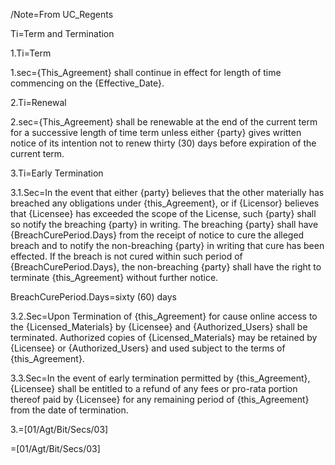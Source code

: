 /Note=From UC_Regents

Ti=Term and Termination

1.Ti=Term

1.sec={This_Agreement} shall continue in effect for length of time commencing on the {Effective_Date}.

2.Ti=Renewal

2.sec={This_Agreement} shall be renewable at the end of the current term for a successive length of time term unless either {party} gives written notice of its intention not to renew thirty (30) days before expiration of the current term.

3.Ti=Early Termination

3.1.Sec=In the event that either {party} believes that the other materially has breached any obligations under {this_Agreement}, or if {Licensor} believes that {Licensee} has exceeded the scope of the License, such {party} shall so notify the breaching {party} in writing. The breaching {party} shall have {BreachCurePeriod.Days} from the receipt of notice to cure the alleged breach and to notify the non-breaching {party} in writing that cure has been effected. If the breach is not cured within such period of {BreachCurePeriod.Days}, the non-breaching {party} shall have the right to terminate {this_Agreement} without further notice.

BreachCurePeriod.Days=sixty (60) days

3.2.Sec=Upon Termination of {this_Agreement} for cause online access to the {Licensed_Materials} by {Licensee} and {Authorized_Users} shall be terminated.  Authorized copies of {Licensed_Materials} may be retained by {Licensee} or {Authorized_Users} and used subject to the terms of {this_Agreement}.  

3.3.Sec=In the event of early termination permitted by {this_Agreement}, {Licensee} shall be entitled to a refund of any fees or pro-rata portion thereof paid by {Licensee} for any remaining period of {this_Agreement} from the date of termination.

3.=[01/Agt/Bit/Secs/03]

=[01/Agt/Bit/Secs/03]